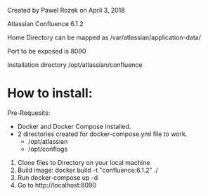 Created by Pawel Rozek on April 3, 2018

Atlassian Confluence 6.1.2

Home Directory can be mapped as /var/atlassian/application-data/

Port to be exposed is 8090

Installation directory /opt/atlassian/confluence

# How to install: #
Pre-Requesits:
   - Docker and Docker Compose installed.
   - 2 directories created for docker-compose.yml file to work.
      - /opt/atlassian
      - /opt/conflogs
1. Clone files to Directory on your local machine
2. Build image: docker build -t "confluence:6.1.2" ./
3. Run docker-compose up -d
4. Go to http://localhost:8090
